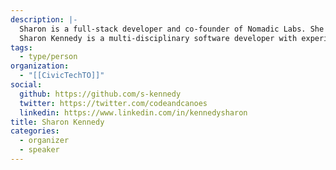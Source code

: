 ```yaml
---
description: |-
  Sharon is a full-stack developer and co-founder of Nomadic Labs. She has been one of the lead developers on the Women and Color project.
  Sharon Kennedy is a multi-disciplinary software developer with experience in full-stack web development, web design, graphic design, online communications, and project management. She is passionate about achieving meaningful impact with technology, which has taken her career on interesting turns from a UN agency in Dakar to a tech startup in Barcelona to a health tech company in Toronto.
tags:
  - type/person
organization:
  - "[[CivicTechTO]]"
social:
  github: https://github.com/s-kennedy
  twitter: https://twitter.com/codeandcanoes
  linkedin: https://www.linkedin.com/in/kennedysharon
title: Sharon Kennedy
categories:
  - organizer
  - speaker
---
```

